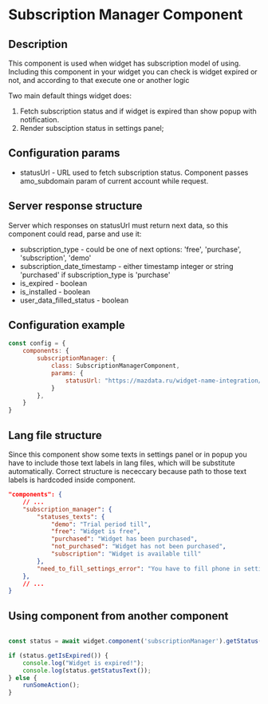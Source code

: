# Subscription Manager Component

## Description

This component is used when widget has subscription model of using. Including this component in your widget you can check is widget expired or not, and according to that execute one or another logic

Two main default things widget does:

1. Fetch subscription status and if widget is expired than show popup with notification.
1. Render subsciption status in settings panel;

## Configuration params

- statusUrl - URL used to fetch subscription status. Component passes amo_subdomain param of current account while request.

## Server response structure

Server which responses on statusUrl must return next data, so this component could read, parse and use it:

- subscription_type - could be one of next options: 'free', 'purchase', 'subscription', 'demo'
- subscription_date_timestamp - either timestamp integer or string 'purchased' if subscription_type is 'purchase'
- is_expired - boolean
- is_installed - boolean
- user_data_filled_status - boolean

## Configuration example

```javascript
const config = {
    components: {
        subscriptionManager: {
            class: SubscriptionManagerComponent,
            params: {
                statusUrl: "https://mazdata.ru/widget-name-integration/get-integration-status"
            }
        },
    }
}
```

## Lang file structure

Since this component show some texts in settings panel or in popup you have to include those text labels in lang files, which will be substitute automatically. Correct structure is nececcary because path to those text labels is hardcoded inside component.

```json
"components": {
    // ...
    "subscription_manager": {
        "statuses_texts": {
            "demo": "Trial period till",
            "free": "Widget is free",
            "purchased": "Widget has been purchased",
            "not_purchased": "Widget has not been purchased",
            "subscription": "Widget is available till"
        },
        "need_to_fill_settings_error": "You have to fill phone in settings panel"
    },
    // ...
}
```

## Using component from another component

```javascript

const status = await widget.component('subscriptionManager').getStatus();

if (status.getIsExpired()) {
    console.log("Widget is expired!");
    console.log(status.getStatusText());
} else {
    runSomeAction();
}
```
